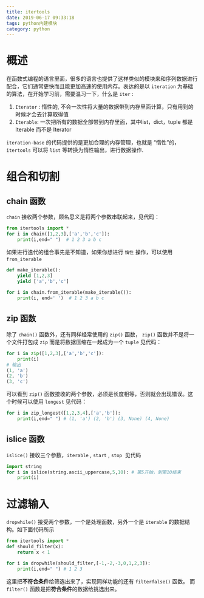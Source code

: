```yaml
---
title: itertools
date: 2019-06-17 09:33:18
tags: python内建模块
category: python
---
```


# 概述
在函数式编程的语言里面，很多的语言也提供了这样类似的模块来和序列数据进行配合，它们通常更快而且能更加高速的使用内存。表达的是以 `iteration` 为基础的算法，在开始学习前，需要温习一下，什么是 `iter` :

1. `Iterator` : 惰性的, 不会一次性将大量的数据带到内存里面计算，只有用到的时候才会去计算取得值
1. `Iterable`: 一次把所有的数据全部带到内存里面，其中list，dict，tuple 都是Iterable 而不是 Iterator

`iteration-base` 的代码提供的是更加合理的内存管理，也就是 “惰性”的，`itertools` 可以将 `list` 等转换为惰性输出，进行数据操作.

# 组合和切割

## chain 函数
`chain` 接收两个参数，顾名思义是将两个参数串联起来，见代码：
```python
from itertools import * 
for i in chain([1,2,3],['a','b','c']):
    print(i,end=" ")  # 1 2 3 a b c
```
如果进行迭代的组合事先是不知道，如果你想进行 `惰性` 操作，可以使用 `from_iterable` 
```python
def make_iterable():
    yield [1,2,3]
    yield ['a','b','c']
    
for i in chain.from_iterable(make_iterable()):
    print(i, end=' ')  # 1 2 3 a b c
```

## zip 函数
除了 `chain()` 函数外，还有同样经常使用的 `zip()` 函数， `zip()` 函数并不是将一个文件打包成 `zip` 而是将数据压缩在一起成为一个 `tuple` 见代码：
```python
for i in zip([1,2,3],['a','b','c']):
    print(i)
# 输出
(1, 'a')
(2, 'b')
(3, 'c')
```
可以看到 `zip()` 函数接收的两个参数，必须是长度相等，否则就会出现错误。这个时候可以使用 `longest` 见代码：
```python
for i in zip_longest([1,2,3,4],['a','b']):
    print(i,end=" ") # (1, 'a') (2, 'b') (3, None) (4, None)
```

## islice 函数
`islice()` 接收三个参数，`iterable` , `start` , `stop`  见代码

```python
import string
for i in islice(string.ascii_uppercase,5,10): # 第5开始，到第10结束
    print(i)
```

# 过滤输入
`dropwhile()` 接受两个参数，一个是处理函数，另外一个是 `iterable` 的数据结构。如下面代码所示
```python
from itertools import * 
def should_filter(x):
    return x < 1

for i in dropwhile(should_filter,[-1,-2,-3,0,1,2,3]):
    print(i,end=" ") # 1 2 3
```
这里把**不符合条件**给筛选出来了，实现同样功能的还有 `filterfalse()` 函数。 而 `filter()` 函数是把**符合条件**的数据给挑选出来。


